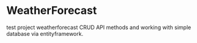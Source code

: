 # WeatherForecast
test project weatherforecast
CRUD API methods and working with simple database via entityframework.
